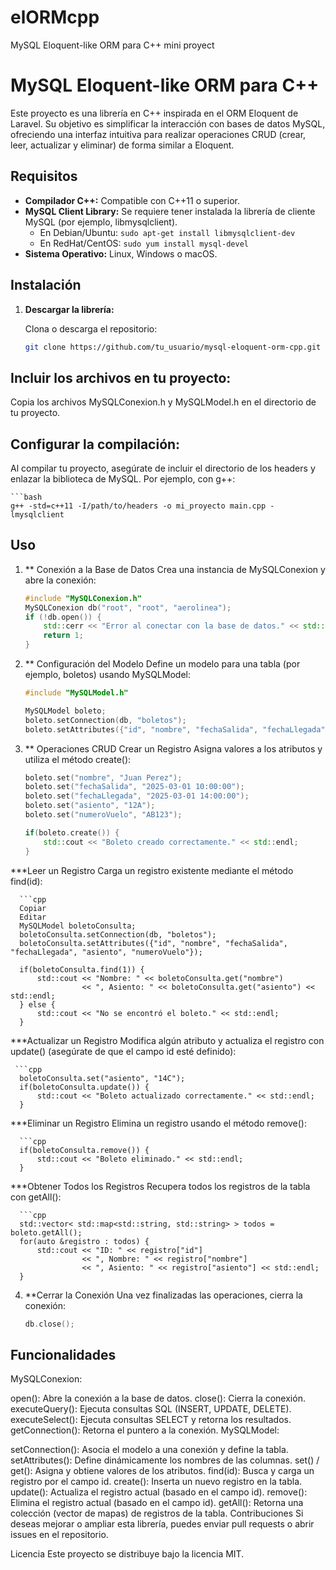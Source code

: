 # elORMcpp
MySQL Eloquent-like ORM para C++ mini proyect

# MySQL Eloquent-like ORM para C++

Este proyecto es una librería en C++ inspirada en el ORM Eloquent de Laravel. Su objetivo es simplificar la interacción con bases de datos MySQL, ofreciendo una interfaz intuitiva para realizar operaciones CRUD (crear, leer, actualizar y eliminar) de forma similar a Eloquent.

## Requisitos

- **Compilador C++:** Compatible con C++11 o superior.
- **MySQL Client Library:** Se requiere tener instalada la librería de cliente MySQL (por ejemplo, libmysqlclient).
  - En Debian/Ubuntu: `sudo apt-get install libmysqlclient-dev`
  - En RedHat/CentOS: `sudo yum install mysql-devel`
- **Sistema Operativo:** Linux, Windows o macOS.

## Instalación

1. **Descargar la librería:**

   Clona o descarga el repositorio:
   ```bash
   git clone https://github.com/tu_usuario/mysql-eloquent-orm-cpp.git

## Incluir los archivos en tu proyecto:

Copia los archivos MySQLConexion.h y MySQLModel.h en el directorio de tu proyecto.

## Configurar la compilación:

Al compilar tu proyecto, asegúrate de incluir el directorio de los headers y enlazar la biblioteca de MySQL. Por ejemplo, con g++:
    
    ```bash
    g++ -std=c++11 -I/path/to/headers -o mi_proyecto main.cpp -lmysqlclient

## Uso
1. ** Conexión a la Base de Datos
Crea una instancia de MySQLConexion y abre la conexión:
    ```cpp
    #include "MySQLConexion.h"
    MySQLConexion db("root", "root", "aerolinea");
    if (!db.open()) {
        std::cerr << "Error al conectar con la base de datos." << std::endl;
        return 1;
    }
2. **  Configuración del Modelo
Define un modelo para una tabla (por ejemplo, boletos) usando MySQLModel:
    
    ```cpp
    #include "MySQLModel.h"
    
    MySQLModel boleto;
    boleto.setConnection(db, "boletos");
    boleto.setAttributes({"id", "nombre", "fechaSalida", "fechaLlegada", "asiento", "numeroVuelo"});
3. ** Operaciones CRUD
Crear un Registro
Asigna valores a los atributos y utiliza el método create():

      ```cpp
      boleto.set("nombre", "Juan Perez");
      boleto.set("fechaSalida", "2025-03-01 10:00:00");
      boleto.set("fechaLlegada", "2025-03-01 14:00:00");
      boleto.set("asiento", "12A");
      boleto.set("numeroVuelo", "AB123");
      
      if(boleto.create()) {
          std::cout << "Boleto creado correctamente." << std::endl;
      }
***Leer un Registro
Carga un registro existente mediante el método find(id):

      ```cpp
      Copiar
      Editar
      MySQLModel boletoConsulta;
      boletoConsulta.setConnection(db, "boletos");
      boletoConsulta.setAttributes({"id", "nombre", "fechaSalida", "fechaLlegada", "asiento", "numeroVuelo"});
      
      if(boletoConsulta.find(1)) {
          std::cout << "Nombre: " << boletoConsulta.get("nombre")
                    << ", Asiento: " << boletoConsulta.get("asiento") << std::endl;
      } else {
          std::cout << "No se encontró el boleto." << std::endl;
      }
***Actualizar un Registro
Modifica algún atributo y actualiza el registro con update() (asegúrate de que el campo id esté definido):

     ```cpp
      boletoConsulta.set("asiento", "14C");
      if(boletoConsulta.update()) {
          std::cout << "Boleto actualizado correctamente." << std::endl;
      }
***Eliminar un Registro
Elimina un registro usando el método remove():
      
      ```cpp
      if(boletoConsulta.remove()) {
          std::cout << "Boleto eliminado." << std::endl;
      }
***Obtener Todos los Registros
Recupera todos los registros de la tabla con getAll():

      ```cpp
      std::vector< std::map<std::string, std::string> > todos = boleto.getAll();
      for(auto &registro : todos) {
          std::cout << "ID: " << registro["id"]
                    << ", Nombre: " << registro["nombre"]
                    << ", Asiento: " << registro["asiento"] << std::endl;
      }
4. **Cerrar la Conexión
Una vez finalizadas las operaciones, cierra la conexión:
      ```cpp
      db.close();
   
## Funcionalidades
MySQLConexion:

open(): Abre la conexión a la base de datos.
close(): Cierra la conexión.
executeQuery(): Ejecuta consultas SQL (INSERT, UPDATE, DELETE).
executeSelect(): Ejecuta consultas SELECT y retorna los resultados.
getConnection(): Retorna el puntero a la conexión.
MySQLModel:

setConnection(): Asocia el modelo a una conexión y define la tabla.
setAttributes(): Define dinámicamente los nombres de las columnas.
set() / get(): Asigna y obtiene valores de los atributos.
find(id): Busca y carga un registro por el campo id.
create(): Inserta un nuevo registro en la tabla.
update(): Actualiza el registro actual (basado en el campo id).
remove(): Elimina el registro actual (basado en el campo id).
getAll(): Retorna una colección (vector de mapas) de registros de la tabla.
Contribuciones
Si deseas mejorar o ampliar esta librería, puedes enviar pull requests o abrir issues en el repositorio.

Licencia
Este proyecto se distribuye bajo la licencia MIT.

